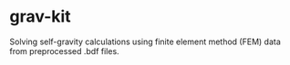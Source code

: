 # grav-kit
Solving self-gravity calculations using finite element method (FEM) data from preprocessed .bdf files.
